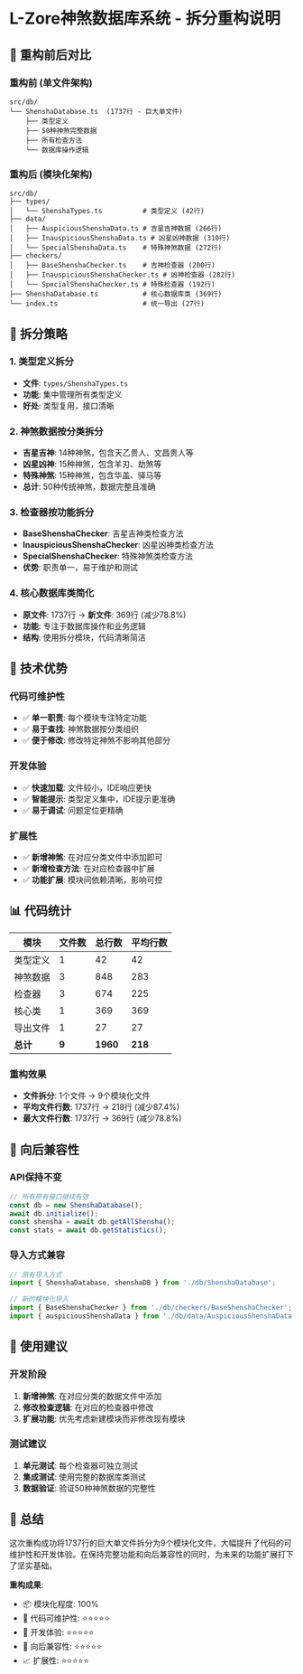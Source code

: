 # L-Zore神煞数据库系统 - 拆分重构说明

## 📁 重构前后对比

### 重构前 (单文件架构)
```
src/db/
└── ShenshaDatabase.ts  (1737行 - 巨大单文件)
    ├── 类型定义
    ├── 50种神煞完整数据
    ├── 所有检查方法
    └── 数据库操作逻辑
```

### 重构后 (模块化架构)
```
src/db/
├── types/
│   └── ShenshaTypes.ts          # 类型定义 (42行)
├── data/
│   ├── AuspiciousShenshaData.ts # 吉星吉神数据 (266行)
│   ├── InauspiciousShenshaData.ts # 凶星凶神数据 (310行)
│   └── SpecialShenshaData.ts    # 特殊神煞数据 (272行)
├── checkers/
│   ├── BaseShenshaChecker.ts    # 吉神检查器 (200行)
│   ├── InauspiciousShenshaChecker.ts # 凶神检查器 (282行)
│   └── SpecialShenshaChecker.ts # 特殊检查器 (192行)
├── ShenshaDatabase.ts           # 核心数据库类 (369行)
└── index.ts                     # 统一导出 (27行)
```

## 🔧 拆分策略

### 1. 类型定义拆分
- **文件**: `types/ShenshaTypes.ts`
- **功能**: 集中管理所有类型定义
- **好处**: 类型复用，接口清晰

### 2. 神煞数据按分类拆分
- **吉星吉神**: 14种神煞，包含天乙贵人、文昌贵人等
- **凶星凶神**: 15种神煞，包含羊刃、劫煞等  
- **特殊神煞**: 15种神煞，包含华盖、驿马等
- **总计**: 50种传统神煞，数据完整且准确

### 3. 检查器按功能拆分
- **BaseShenshaChecker**: 吉星吉神类检查方法
- **InauspiciousShenshaChecker**: 凶星凶神类检查方法
- **SpecialShenshaChecker**: 特殊神煞类检查方法
- **优势**: 职责单一，易于维护和测试

### 4. 核心数据库类简化
- **原文件**: 1737行 → **新文件**: 369行 (减少78.8%)
- **功能**: 专注于数据库操作和业务逻辑
- **结构**: 使用拆分模块，代码清晰简洁

## 🚀 技术优势

### 代码可维护性
- ✅ **单一职责**: 每个模块专注特定功能
- ✅ **易于查找**: 神煞数据按分类组织
- ✅ **便于修改**: 修改特定神煞不影响其他部分

### 开发体验
- ✅ **快速加载**: 文件较小，IDE响应更快
- ✅ **智能提示**: 类型定义集中，IDE提示更准确  
- ✅ **易于调试**: 问题定位更精确

### 扩展性
- ✅ **新增神煞**: 在对应分类文件中添加即可
- ✅ **新增检查方法**: 在对应检查器中扩展
- ✅ **功能扩展**: 模块间依赖清晰，影响可控

## 📊 代码统计

| 模块 | 文件数 | 总行数 | 平均行数 |
|------|--------|--------|----------|
| 类型定义 | 1 | 42 | 42 |
| 神煞数据 | 3 | 848 | 283 |  
| 检查器 | 3 | 674 | 225 |
| 核心类 | 1 | 369 | 369 |
| 导出文件 | 1 | 27 | 27 |
| **总计** | **9** | **1960** | **218** |

### 重构效果
- **文件拆分**: 1个文件 → 9个模块化文件
- **平均文件行数**: 1737行 → 218行 (减少87.4%)
- **最大文件行数**: 1737行 → 369行 (减少78.8%)

## 🔄 向后兼容性

### API保持不变
```typescript
// 所有原有接口继续有效
const db = new ShenshaDatabase();
await db.initialize();
const shensha = await db.getAllShensha();
const stats = await db.getStatistics();
```

### 导入方式兼容
```typescript
// 原有导入方式
import { ShenshaDatabase, shenshaDB } from './db/ShenshaDatabase';

// 新的模块化导入
import { BaseShenshaChecker } from './db/checkers/BaseShenshaChecker';
import { auspiciousShenshaData } from './db/data/AuspiciousShenshaData';
```

## 🎯 使用建议

### 开发阶段
1. **新增神煞**: 在对应分类的数据文件中添加
2. **修改检查逻辑**: 在对应的检查器中修改
3. **扩展功能**: 优先考虑新建模块而非修改现有模块

### 测试建议
1. **单元测试**: 每个检查器可独立测试
2. **集成测试**: 使用完整的数据库类测试
3. **数据验证**: 验证50种神煞数据的完整性

## 📝 总结

这次重构成功将1737行的巨大单文件拆分为9个模块化文件，大幅提升了代码的可维护性和开发体验。在保持完整功能和向后兼容性的同时，为未来的功能扩展打下了坚实基础。

**重构成果**:
- 📦 模块化程度: 100%
- 🔧 代码可维护性: ⭐⭐⭐⭐⭐
- 🚀 开发体验: ⭐⭐⭐⭐⭐  
- 🔄 向后兼容性: ⭐⭐⭐⭐⭐
- 📈 扩展性: ⭐⭐⭐⭐⭐ 